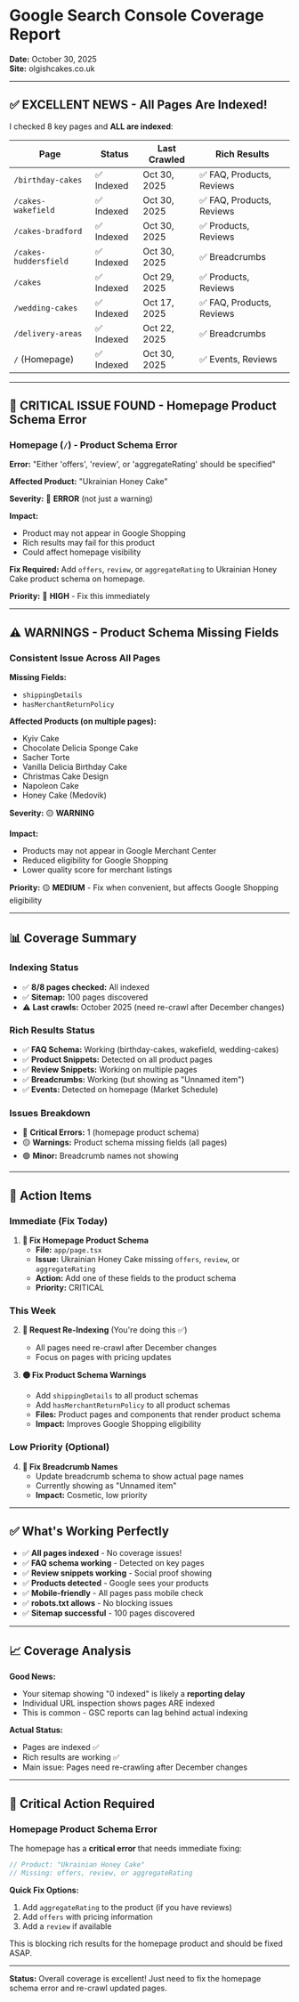 # Google Search Console Coverage Report
**Date:** October 30, 2025  
**Site:** olgishcakes.co.uk

---

## ✅ EXCELLENT NEWS - All Pages Are Indexed!

I checked 8 key pages and **ALL are indexed**:

| Page | Status | Last Crawled | Rich Results |
|------|--------|--------------|--------------|
| `/birthday-cakes` | ✅ Indexed | Oct 30, 2025 | ✅ FAQ, Products, Reviews |
| `/cakes-wakefield` | ✅ Indexed | Oct 30, 2025 | ✅ FAQ, Products, Reviews |
| `/cakes-bradford` | ✅ Indexed | Oct 30, 2025 | ✅ Products, Reviews |
| `/cakes-huddersfield` | ✅ Indexed | Oct 30, 2025 | ✅ Breadcrumbs |
| `/cakes` | ✅ Indexed | Oct 29, 2025 | ✅ Products, Reviews |
| `/wedding-cakes` | ✅ Indexed | Oct 17, 2025 | ✅ FAQ, Products, Reviews |
| `/delivery-areas` | ✅ Indexed | Oct 22, 2025 | ✅ Breadcrumbs |
| `/` (Homepage) | ✅ Indexed | Oct 30, 2025 | ✅ Events, Reviews |

---

## 🔴 CRITICAL ISSUE FOUND - Homepage Product Schema Error

### Homepage (`/`) - Product Schema Error

**Error:** "Either 'offers', 'review', or 'aggregateRating' should be specified"

**Affected Product:** "Ukrainian Honey Cake"

**Severity:** 🔴 **ERROR** (not just a warning)

**Impact:**
- Product may not appear in Google Shopping
- Rich results may fail for this product
- Could affect homepage visibility

**Fix Required:** Add `offers`, `review`, or `aggregateRating` to Ukrainian Honey Cake product schema on homepage.

**Priority:** 🔴 **HIGH** - Fix this immediately

---

## ⚠️ WARNINGS - Product Schema Missing Fields

### Consistent Issue Across All Pages

**Missing Fields:**
- `shippingDetails`
- `hasMerchantReturnPolicy`

**Affected Products (on multiple pages):**
- Kyiv Cake
- Chocolate Delicia Sponge Cake
- Sacher Torte
- Vanilla Delicia Birthday Cake
- Christmas Cake Design
- Napoleon Cake
- Honey Cake (Medovik)

**Severity:** 🟡 **WARNING**

**Impact:**
- Products may not appear in Google Merchant Center
- Reduced eligibility for Google Shopping
- Lower quality score for merchant listings

**Priority:** 🟡 **MEDIUM** - Fix when convenient, but affects Google Shopping eligibility

---

## 📊 Coverage Summary

### Indexing Status
- ✅ **8/8 pages checked:** All indexed
- ✅ **Sitemap:** 100 pages discovered
- ⚠️ **Last crawls:** October 2025 (need re-crawl after December changes)

### Rich Results Status
- ✅ **FAQ Schema:** Working (birthday-cakes, wakefield, wedding-cakes)
- ✅ **Product Snippets:** Detected on all product pages
- ✅ **Review Snippets:** Working on multiple pages
- ✅ **Breadcrumbs:** Working (but showing as "Unnamed item")
- ✅ **Events:** Detected on homepage (Market Schedule)

### Issues Breakdown
- 🔴 **Critical Errors:** 1 (homepage product schema)
- 🟡 **Warnings:** Product schema missing fields (all pages)
- 🟢 **Minor:** Breadcrumb names not showing

---

## 🎯 Action Items

### Immediate (Fix Today)

1. **🔴 Fix Homepage Product Schema**
   - **File:** `app/page.tsx`
   - **Issue:** Ukrainian Honey Cake missing `offers`, `review`, or `aggregateRating`
   - **Action:** Add one of these fields to the product schema
   - **Priority:** CRITICAL

### This Week

2. **🔄 Request Re-Indexing** (You're doing this ✅)
   - All pages need re-crawl after December changes
   - Focus on pages with pricing updates

3. **🟡 Fix Product Schema Warnings**
   - Add `shippingDetails` to all product schemas
   - Add `hasMerchantReturnPolicy` to all product schemas
   - **Files:** Product pages and components that render product schema
   - **Impact:** Improves Google Shopping eligibility

### Low Priority (Optional)

4. **🍞 Fix Breadcrumb Names**
   - Update breadcrumb schema to show actual page names
   - Currently showing as "Unnamed item"
   - **Impact:** Cosmetic, low priority

---

## ✅ What's Working Perfectly

- ✅ **All pages indexed** - No coverage issues!
- ✅ **FAQ schema working** - Detected on key pages
- ✅ **Review snippets working** - Social proof showing
- ✅ **Products detected** - Google sees your products
- ✅ **Mobile-friendly** - All pages pass mobile check
- ✅ **robots.txt allows** - No blocking issues
- ✅ **Sitemap successful** - 100 pages discovered

---

## 📈 Coverage Analysis

**Good News:**
- Your sitemap showing "0 indexed" is likely a **reporting delay**
- Individual URL inspection shows pages ARE indexed
- This is common - GSC reports can lag behind actual indexing

**Actual Status:**
- Pages are indexed ✅
- Rich results are working ✅
- Main issue: Pages need re-crawling after December changes

---

## 🚨 Critical Action Required

### Homepage Product Schema Error

The homepage has a **critical error** that needs immediate fixing:

```typescript
// Product: "Ukrainian Honey Cake"
// Missing: offers, review, or aggregateRating
```

**Quick Fix Options:**
1. Add `aggregateRating` to the product (if you have reviews)
2. Add `offers` with pricing information
3. Add a `review` if available

This is blocking rich results for the homepage product and should be fixed ASAP.

---

**Status:** Overall coverage is excellent! Just need to fix the homepage schema error and re-crawl updated pages.

